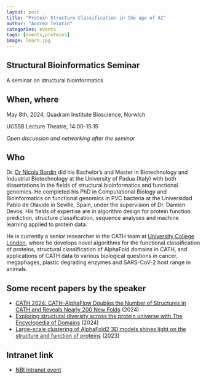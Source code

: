 ```yaml
---
layout: post
title: "Protein Structure Classification in the age of AI"
author: "Andrea Telatin"
categories: events
tags: [events,proteins]
image: learn.jpg
---
```


## Structural Bioinformatics Seminar

A seminar on structural bioinformatics 

## When, where

May 8th, 2024, Quadram Institute Bioscience, Norwich

UG55B Lecture Theatre, 14:00-15:15

*Open discussion and networking after the seminar*

## Who

Dr. [Dr Nicola Bordin](https://orcid.org/0000-0002-6568-9035) did his Bachelor’s and Master in Biotechnology and Industrial Biotechnology at the University of Padua (Italy) with both dissertations in the fields of structural bioinformatics and functional genomics. He completed his PhD in Computational Biology and Bioinformatics on functional genomics in PVC bacteria at the Universidad Pablo de Olavide in Seville, Spain, under the supervision of Dr. Damien Devos. His fields of expertise are in algorithm design for protein function prediction, structure classification, sequence analyses and machine learning applied to protein data. 

He is currently a senior researcher in the CATH team at [University College London](https://profiles.ucl.ac.uk/71445-nicola-bordin), where he develops novel algorithms for the functional classification of proteins, structural classification of AlphaFold domains in CATH, and applications of CATH data to various biological questions in cancer, megaphages, plastic degrading enzymes and SARS-CoV-2 host range in animals.



## Some recent papers by the speaker

* [CATH 2024: CATH-AlphaFlow Doubles the Number of Structures in CATH and Reveals Nearly 200 New Folds](https://www.sciencedirect.com/science/article/pii/S0022283624001463) (2024)
* [Exploring structural diversity across the protein universe with The Encyclopedia of Domains](https://www.biorxiv.org/content/10.1101/2024.03.18.585509v2.abstract) (2024)
* [Large-scale clustering of AlphaFold2 3D models shines light on the structure and function of proteins](https://www.cell.com/molecular-cell/pdf/S1097-2765(23)00910-3.pdf) (2023)

## Intranet link

* [NBI Intranet event](https://intranet.nbi.ac.uk/infoserv/cgi-bin/calendar/default.asp?id=66269)
